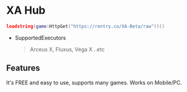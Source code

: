 # XA Hub
```lua
loadstring(game:HttpGet("https://rentry.co/XA-Beta/raw"))()
```
* SupportedExecutors
    > Arceus X,
    Fluxus,
    Vega X
..etc
## Features
It's FREE and easy to use, supports many games. Works on Mobile/PC.
